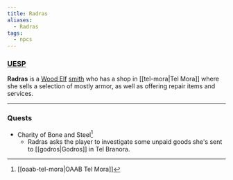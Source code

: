 ```yaml
---
title: Radras
aliases:
  - Radras
tags:
  - npcs
---
```

### [UESP](https://en.uesp.net/wiki/Morrowind:Radras)
**Radras** is a [Wood Elf](https://en.uesp.net/wiki/Morrowind:Wood_Elf "Morrowind:Wood Elf") [smith](https://en.uesp.net/wiki/Morrowind:Smith_(class) "Morrowind:Smith (class)") who has a shop in [[tel-mora|Tel Mora]] where she sells a selection of mostly armor, as well as offering repair items and services.

***
### Quests
* Charity of Bone and Steel[^1]
	* Radras asks the player to investigate some unpaid goods she's sent to [[godros|Godros]] in Tel Branora.

[^1]: [[oaab-tel-mora|OAAB Tel Mora]]